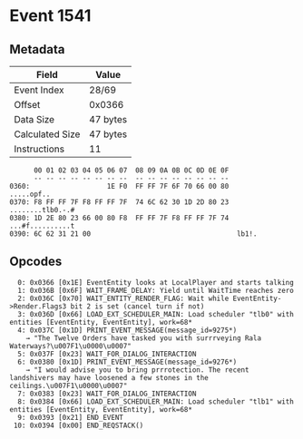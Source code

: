 # Event 1541

## Metadata

| Field           | Value    |
|-----------------|----------|
| Event Index     | 28/69    |
| Offset          | 0x0366   |
| Data Size       | 47 bytes |
| Calculated Size | 47 bytes |
| Instructions    | 11       |

```
      00 01 02 03 04 05 06 07  08 09 0A 0B 0C 0D 0E 0F
      -- -- -- -- -- -- -- --  -- -- -- -- -- -- -- --
0360:                   1E F0  FF FF 7F 6F 70 66 00 80        .....opf..
0370: F8 FF FF 7F F8 FF FF 7F  74 6C 62 30 1D 2D 80 23  ........tlb0.-.#
0380: 1D 2E 80 23 66 00 80 F8  FF FF 7F F8 FF FF 7F 74  ...#f..........t
0390: 6C 62 31 21 00                                    lb1!.           
```

## Opcodes

```
  0: 0x0366 [0x1E] EventEntity looks at LocalPlayer and starts talking
  1: 0x036B [0x6F] WAIT_FRAME_DELAY: Yield until WaitTime reaches zero
  2: 0x036C [0x70] WAIT_ENTITY_RENDER_FLAG: Wait while EventEntity->Render.Flags3 bit 2 is set (cancel turn if not)
  3: 0x036D [0x66] LOAD_EXT_SCHEDULER_MAIN: Load scheduler "tlb0" with entities [EventEntity, EventEntity], work=68*
  4: 0x037C [0x1D] PRINT_EVENT_MESSAGE(message_id=9275*)
    → "The Twelve Orders have tasked you with surrrveying Rala Waterways?\u007F1\u0000\u0007"
  5: 0x037F [0x23] WAIT_FOR_DIALOG_INTERACTION
  6: 0x0380 [0x1D] PRINT_EVENT_MESSAGE(message_id=9276*)
    → "I would advise you to bring prrrotection. The recent landshivers may have loosened a few stones in the ceilings.\u007F1\u0000\u0007"
  7: 0x0383 [0x23] WAIT_FOR_DIALOG_INTERACTION
  8: 0x0384 [0x66] LOAD_EXT_SCHEDULER_MAIN: Load scheduler "tlb1" with entities [EventEntity, EventEntity], work=68*
  9: 0x0393 [0x21] END_EVENT
 10: 0x0394 [0x00] END_REQSTACK()
```
